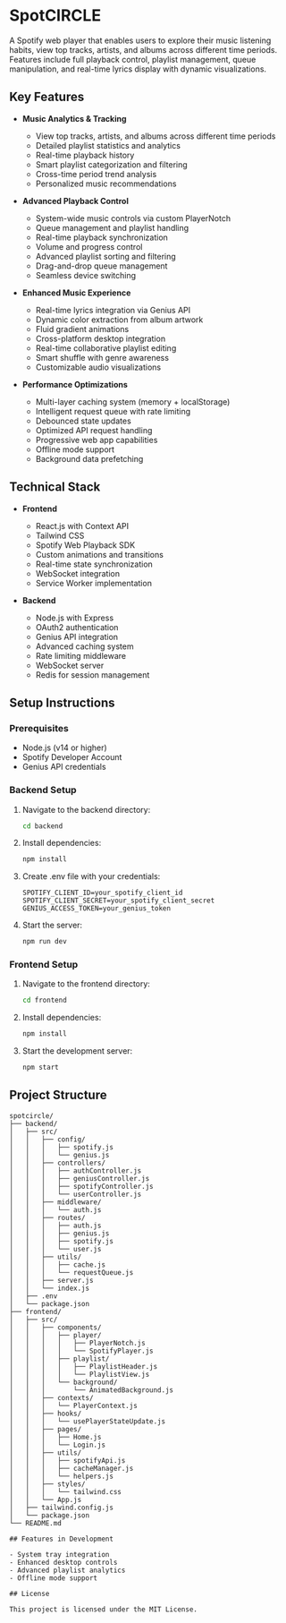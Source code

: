 # SpotCIRCLE

A Spotify web player that enables users to explore their music listening habits, view top tracks, artists, and albums across different time periods. Features include full playback control, playlist management, queue manipulation, and real-time lyrics display with dynamic visualizations.

## Key Features

- **Music Analytics & Tracking**
  - View top tracks, artists, and albums across different time periods
  - Detailed playlist statistics and analytics
  - Real-time playback history
  - Smart playlist categorization and filtering
  - Cross-time period trend analysis
  - Personalized music recommendations

- **Advanced Playback Control**
  - System-wide music controls via custom PlayerNotch
  - Queue management and playlist handling
  - Real-time playback synchronization
  - Volume and progress control
  - Advanced playlist sorting and filtering
  - Drag-and-drop queue management
  - Seamless device switching

- **Enhanced Music Experience**
  - Real-time lyrics integration via Genius API
  - Dynamic color extraction from album artwork
  - Fluid gradient animations
  - Cross-platform desktop integration
  - Real-time collaborative playlist editing
  - Smart shuffle with genre awareness
  - Customizable audio visualizations

- **Performance Optimizations**
  - Multi-layer caching system (memory + localStorage)
  - Intelligent request queue with rate limiting
  - Debounced state updates
  - Optimized API request handling
  - Progressive web app capabilities
  - Offline mode support
  - Background data prefetching

## Technical Stack

- **Frontend**
  - React.js with Context API
  - Tailwind CSS
  - Spotify Web Playback SDK
  - Custom animations and transitions
  - Real-time state synchronization
  - WebSocket integration
  - Service Worker implementation

- **Backend**
  - Node.js with Express
  - OAuth2 authentication
  - Genius API integration
  - Advanced caching system
  - Rate limiting middleware
  - WebSocket server
  - Redis for session management

## Setup Instructions

### Prerequisites

- Node.js (v14 or higher)
- Spotify Developer Account
- Genius API credentials

### Backend Setup

1. Navigate to the backend directory:
   ```bash
   cd backend
   ```

2. Install dependencies:
   ```bash
   npm install
   ```

3. Create .env file with your credentials:
   ```
   SPOTIFY_CLIENT_ID=your_spotify_client_id
   SPOTIFY_CLIENT_SECRET=your_spotify_client_secret
   GENIUS_ACCESS_TOKEN=your_genius_token
   ```

4. Start the server:
   ```bash
   npm run dev
   ```

### Frontend Setup

1. Navigate to the frontend directory:
   ```bash
   cd frontend
   ```

2. Install dependencies:
   ```bash
   npm install
   ```

3. Start the development server:
   ```bash
   npm start
   ```

## Project Structure

```
spotcircle/
├── backend/
│   ├── src/
│   │   ├── config/
│   │   │   ├── spotify.js
│   │   │   └── genius.js
│   │   ├── controllers/
│   │   │   ├── authController.js
│   │   │   ├── geniusController.js
│   │   │   ├── spotifyController.js
│   │   │   └── userController.js
│   │   ├── middleware/
│   │   │   └── auth.js
│   │   ├── routes/
│   │   │   ├── auth.js
│   │   │   ├── genius.js
│   │   │   ├── spotify.js
│   │   │   └── user.js
│   │   ├── utils/
│   │   │   ├── cache.js
│   │   │   └── requestQueue.js
│   │   ├── server.js
│   │   └── index.js
│   ├── .env
│   └── package.json
├── frontend/
│   ├── src/
│   │   ├── components/
│   │   │   ├── player/
│   │   │   │   ├── PlayerNotch.js
│   │   │   │   └── SpotifyPlayer.js
│   │   │   ├── playlist/
│   │   │   │   ├── PlaylistHeader.js
│   │   │   │   └── PlaylistView.js
│   │   │   └── background/
│   │   │       └── AnimatedBackground.js
│   │   ├── contexts/
│   │   │   └── PlayerContext.js
│   │   ├── hooks/
│   │   │   └── usePlayerStateUpdate.js
│   │   ├── pages/
│   │   │   ├── Home.js
│   │   │   └── Login.js
│   │   ├── utils/
│   │   │   ├── spotifyApi.js
│   │   │   ├── cacheManager.js
│   │   │   └── helpers.js
│   │   ├── styles/
│   │   │   └── tailwind.css
│   │   └── App.js
│   ├── tailwind.config.js
│   └── package.json
└── README.md

## Features in Development

- System tray integration
- Enhanced desktop controls
- Advanced playlist analytics
- Offline mode support

## License

This project is licensed under the MIT License.
